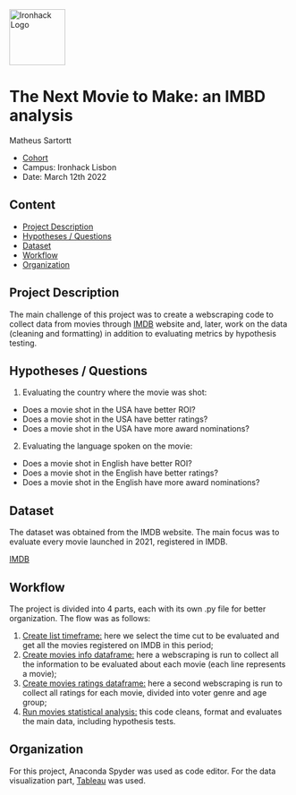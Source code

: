 <img src="https://bit.ly/2VnXWr2" alt="Ironhack Logo" width="100"/>

# The Next Movie to Make: an IMBD analysis
Matheus Sartortt

- [Cohort](https://profiles.ironhack.com/matheus-sartortt) 
- Campus: Ironhack Lisbon
- Date: March 12th 2022

## Content
- [Project Description](#project-description)
- [Hypotheses / Questions](#hypotheses-/-questions)
- [Dataset](#dataset)
- [Workflow](#workflow)
- [Organization](#organization)

<a name="project-description"></a>

## Project Description
The main challenge of this project was to create a webscraping code to collect data from movies through [IMDB](https://www.imdb.com/)  website and, later, work on the data (cleaning and formatting) in addition to evaluating metrics by hypothesis testing. 

<a name="hypotheses-/-questions"></a>

## Hypotheses / Questions
1. Evaluating the country where the movie was shot:
- Does a movie shot in the USA have better ROI?
- Does a movie shot in the USA have better ratings?
- Does a movie shot in the USA have more award nominations?

2. Evaluating the language spoken on the movie:
- Does a movie shot in English have better ROI?
- Does a movie shot in the English have better ratings?
- Does a movie shot in the English have more award nominations?

<a name="dataset"></a>

## Dataset
The dataset was obtained from the IMDB website. The main focus was to evaluate every movie launched in 2021, registered in IMDB.

[IMDB](https://www.imdb.com/search/title/?title_type=feature,tv_movie&release_date=2021-01-01,2021-12-31)

<a name="workflow"></a>

## Workflow
The project is divided into 4 parts, each with its own .py file for better organization. The flow was as follows:

1. [Create list timeframe:](https://github.com/msartortt/Project-Week-6/blob/master/your-project/01_create_list_timeframe.py) here we select the time cut to be evaluated and get all the movies registered on IMDB in this period;
2. [Create movies info dataframe:](https://github.com/msartortt/Project-Week-6/blob/master/your-project/02_create_movies_info_dataframe.py) here a webscraping is run to collect all the information to be evaluated about each movie (each line represents a movie);
3. [Create movies ratings dataframe:](https://github.com/msartortt/Project-Week-6/blob/master/your-project/03_create_movies_ratings_dataframe.py) here a second webscraping is run to collect all ratings for each movie, divided into voter genre and age group;
4. [Run movies statistical analysis:](https://github.com/msartortt/Project-Week-6/blob/master/your-project/04_run_movies_statistical_analysis.py) this code cleans, format and evaluates the main data, including hypothesis tests.

<a name="organization"></a>

## Organization
For this project, Anaconda Spyder was used as code editor. For the data visualization part, [Tableau](https://public.tableau.com/app/profile/matheus8205/viz/project_imbd/Dashboard?publish=yes)  was used.

